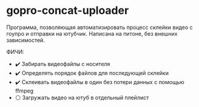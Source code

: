 # gopro-concat-uploader

Программа, позволяющая автоматизировать процесс склейки видео с гоупро и отправки на ютубчик.
Написана на питоне, без внешних зависимостей.

ФИЧИ:
- :heavy_check_mark: Забирать видеофайлы с носителя
- :heavy_check_mark: Определять порядок файлов для последующей склейки
- :heavy_check_mark: Склеивать видеофайлы в один без потери данных с помощью ffmpeg
- :white_circle: Загружать видео на ютуб в отдельный плейлист
